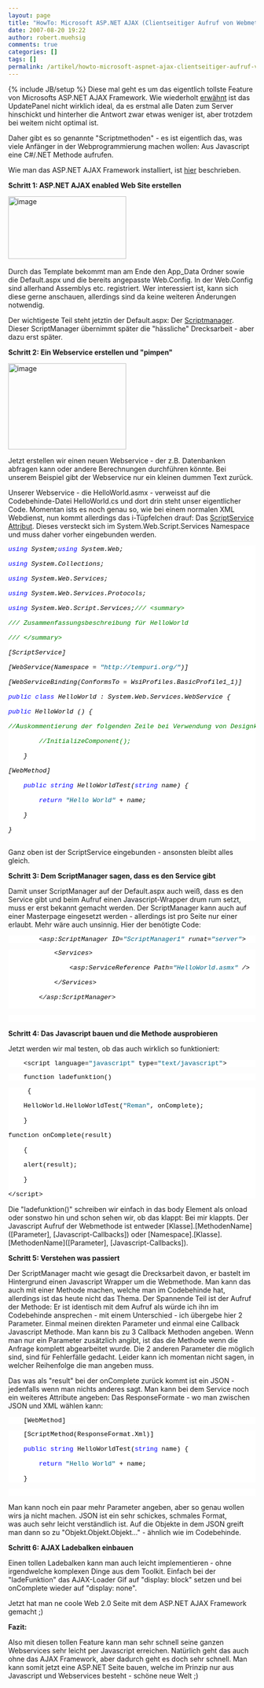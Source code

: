 ```yaml
---
layout: page
title: "HowTo: Microsoft ASP.NET AJAX (Clientseitiger Aufruf von Webmethoden)"
date: 2007-08-20 19:22
author: robert.muehsig
comments: true
categories: []
tags: []
permalink: /artikel/howto-microsoft-aspnet-ajax-clientseitiger-aufruf-von-webmethoden
---
```

{% include JB/setup %}
Diese mal geht es um das eigentlich tollste Feature von Microsofts ASP.NET AJAX Framework. Wie wiederholt <a href="{{BASE_PATH}}/2007/06/07/gute-und-schlechte-seiten-des-updatepanels/" title="böses Updatepanel">erwähnt</a> ist das UpdatePanel nicht wirklich ideal, da es erstmal alle Daten zum Server hinschickt und hinterher die Antwort zwar etwas weniger ist, aber trotzdem bei weitem nicht optimal ist.

Daher gibt es so genannte "Scriptmethoden" - es ist eigentlich das, was viele Anfänger in der Webprogrammierung machen wollen: Aus Javascript eine C#/.NET Methode aufrufen.

Wie man das ASP.NET AJAX Framework installiert, ist <a href="{{BASE_PATH}}/artikel/howto-microsoft-aspnet-ajax-praktischer-anfang/" title="HowTo: Microsoft ASP.NET AJAX">hier</a> beschrieben.

<strong>Schritt 1: ASP.NET AJAX enabled Web Site erstellen</strong>

<a atomicselection="true" href="{{BASE_PATH}}/assets/wp-images/image.png"><img border="0" width="240" src="{{BASE_PATH}}/assets/wp-images/image-thumb.png" alt="image" height="127" style="border: 0px" /></a> 

Durch das Template bekommt man am Ende den App_Data Ordner sowie die Default.aspx und die bereits angepasste Web.Config. In der Web.Config sind allerhand Assemblys etc. registriert. Wer interessiert ist, kann sich diese gerne anschauen, allerdings sind da keine weiteren Änderungen notwendig.

Der wichtigeste Teil steht jetztin der Default.aspx: Der <a target="_blank" href="http://asp.net/AJAX/Documentation/Live/overview/ScriptManagerOverview.aspx" title="MS ASP.NET AJAX ScriptManager">Scriptmanager</a>. Dieser ScriptManager übernimmt später die "hässliche" Drecksarbeit - aber dazu erst später.

<strong>Schritt 2: Ein Webservice erstellen und "pimpen"</strong>

<a atomicselection="true" href="{{BASE_PATH}}/assets/wp-images/image1.png"><img border="0" width="240" src="{{BASE_PATH}}/assets/wp-images/image-thumb1.png" alt="image" height="175" style="border: 0px" /></a>

Jetzt erstellen wir einen neuen Webservice - der z.B. Datenbanken abfragen kann oder andere Berechnungen durchführen könnte. Bei unserem Beispiel gibt der Webservice nur ein kleinen dummen Text zurück.

Unserer Webservice - die HelloWorld.asmx - verweisst auf die Codebehinde-Datei HelloWorld.cs und dort drin steht unser eigentlicher Code.
Momentan ists es noch genau so, wie bei einem normalen XML Webdienst, nun kommt allerdings das i-Tüpfelchen drauf: Das <a target="_blank" href="http://asp.net/AJAX/Documentation/Live/mref/N_System_Web_Script_Services.aspx" title="MS ASP.NET AJAX ScriptService Attribut">ScriptService Attribut</a>.
Dieses versteckt sich im System.Web.Script.Services Namespace und muss daher vorher eingebunden werden.
<pre class="csharpcode"><em><span class="kwrd">using</span> System;<span class="kwrd">using</span> System.Web;        

<span class="kwrd">using</span> System.Collections;        

<span class="kwrd">using</span> System.Web.Services;        

<span class="kwrd">using</span> System.Web.Services.Protocols;        

<span class="kwrd">using</span> System.Web.Script.Services;<span class="rem">/// &lt;summary&gt;</span>        

<span class="rem">/// Zusammenfassungsbeschreibung für HelloWorld</span>        

<span class="rem">/// &lt;/summary&gt;</span>        

[ScriptService]        

[WebService(Namespace = <span class="str">"http://tempuri.org/"</span>)]        

[WebServiceBinding(ConformsTo = WsiProfiles.BasicProfile1_1)]        

<span class="kwrd">public</span> <span class="kwrd">class</span> HelloWorld : System.Web.Services.WebService {        

<span class="kwrd">public</span> HelloWorld () {        

<span class="rem">//Auskommentierung der folgenden Zeile bei Verwendung von Designkomponenten aufheben </span>        

        <span class="rem">//InitializeComponent(); </span>        

    }        

[WebMethod]        

    <span class="kwrd">public</span> <span class="kwrd">string</span> HelloWorldTest(<span class="kwrd">string</span> name) {        

        <span class="kwrd">return</span> <span class="str">"Hello World" </span>+ name;        

    }        

}        

</em></pre>
Ganz oben ist der ScriptService eingebunden - ansonsten bleibt alles gleich.

<strong>Schritt 3: Dem ScriptManager sagen, dass es den Service gibt</strong>

Damit unser ScriptManager auf der Default.aspx auch weiß, dass es den Service gibt und beim Aufruf einen Javascript-Wrapper drum rum setzt, muss er erst bekannt gemacht werden. Der ScriptManager kann auch auf einer Masterpage eingesetzt werden - allerdings ist pro Seite nur einer erlaubt. Mehr wäre auch unsinnig. Hier der benötigte Code:

<style>                            <!--  .csharpcode, .csharpcode pre  {  	font-size: small;  	color: black;  	font-family: consolas, "Courier New", courier, monospace;  	background-color: #ffffff;  	/*white-space: pre;*/  }

.csharpcode pre { margin: 0em; }

.csharpcode .rem { color: #008000; }

.csharpcode .kwrd { color: #0000ff; }

.csharpcode .str { color: #006080; }

.csharpcode .op { color: #0000c0; }

.csharpcode .preproc { color: #cc6633; }

.csharpcode .asp { background-color: #ffff00; }

.csharpcode .html { color: #800000; }

.csharpcode .attr { color: #ff0000; }

.csharpcode .alt   {  	background-color: #f4f4f4;  	width: 100%;  	margin: 0em;  }

.csharpcode .lnum { color: #606060; }

--></style>
<pre class="csharpcode"><em>        &lt;asp:ScriptManager ID=<span class="str">"ScriptManager1"</span> runat=<span class="str">"server"</span>&gt;</em></pre>
<pre class="csharpcode"><em>            &lt;Services&gt;        

                &lt;asp:ServiceReference Path=<span class="str">"HelloWorld.asmx"</span> /&gt;        

            &lt;/Services&gt;        

        &lt;/asp:ScriptManager&gt;        

</em></pre>
<pre class="csharpcode"> </pre>
<strong>Schritt 4: Das Javascript bauen und die Methode ausprobieren</strong>

Jetzt werden wir mal testen, ob das auch wirklich so funktioniert:
<pre class="csharpcode">    &lt;script language=<span class="str">"javascript"</span> type=<span class="str">"text/javascript"</span>&gt;</pre>
<pre class="csharpcode">    function ladefunktion() </pre>
<pre class="csharpcode">     {        

    HelloWorld.HelloWorldTest(<span class="str">"Reman"</span>, onComplete);        

    }        

function onComplete(result)        

    {        

    alert(result);        

    }        

&lt;/script&gt;</pre>
Die "ladefunktion()" schreiben wir einfach in das body Element als onload oder sonstwo hin und schon sehen wir, ob das klappt: Bei mir klappts. Der Javascript Aufruf der Webmethode ist entweder [Klasse].[MethodenName]([Parameter], [Javascript-Callbacks]) oder [Namespace].[Klasse].[MethodenName]([Parameter], [Javascript-Callbacks]).

<strong>Schritt 5: Verstehen was passiert</strong>

Der ScriptManager macht wie gesagt die Drecksarbeit davon, er bastelt im Hintergrund einen Javascript Wrapper um die Webmethode. Man kann das auch mit einer Methode machen, welche man im Codebehinde hat, allerdings ist das heute nicht das Thema.
Der Spannende Teil ist der Aufruf der Methode: Er ist identisch mit dem Aufruf als würde ich ihn im Codebehinde ansprechen - mit einem Unterschied - ich übergebe hier 2 Parameter. Einmal meinen direkten Parameter und einmal eine Callback Javascript Methode. Man kann bis zu 3 Callback Methoden angeben. Wenn man nur ein Parameter zusätzlich angibt, ist das die Methode wenn die Anfrage komplett abgearbeitet wurde. Die 2 anderen Parameter die möglich sind, sind für Fehlerfälle gedacht. Leider kann ich momentan nicht sagen, in welcher Reihenfolge die man angeben muss.

Das was als "result" bei der onComplete zurück kommt ist ein JSON - jedenfalls wenn man nichts anderes sagt. Man kann bei dem Service noch ein weiteres Attribute angeben: Das ResponseFormate - wo man zwischen JSON und XML wählen kann:
<pre class="csharpcode">    [WebMethod] </pre>
<pre class="csharpcode">    [ScriptMethod(ResponseFormat.Xml)]        

    <span class="kwrd">public</span> <span class="kwrd">string</span> HelloWorldTest(<span class="kwrd">string</span> name) {        

        <span class="kwrd">return</span> <span class="str">"Hello World"</span> + name;        

    }</pre>
<pre class="csharpcode"> </pre>
Man kann noch ein paar mehr Parameter angeben, aber so genau wollen wirs ja nicht machen. JSON ist ein sehr schickes, schmales Format, was auch sehr leicht verständlich ist. Auf die Objekte in dem JSON greift man dann so zu "Objekt.Objekt.Objekt..." - ähnlich wie im Codebehinde.

<strong>Schritt 6: AJAX Ladebalken einbauen</strong>

Einen tollen Ladebalken kann man auch leicht implementieren - ohne irgendwelche komplexen Dinge aus dem Toolkit. Einfach bei der "ladeFunktion" das AJAX-Loader Gif auf "display: block" setzen und bei onComplete wieder auf "display: none".

Jetzt hat man ne coole Web 2.0 Seite mit dem ASP.NET AJAX Framework gemacht ;)

<strong>Fazit:</strong>

Also mit diesen tollen Feature kann man sehr schnell seine ganzen Webservices sehr leicht per Javascript erreichen. Natürlich geht das auch ohne das AJAX Framework, aber dadurch geht es doch sehr schnell. Man kann somit jetzt eine ASP.NET Seite bauen, welche im Prinzip nur aus Javascript und Webservices besteht - schöne neue Welt ;)
